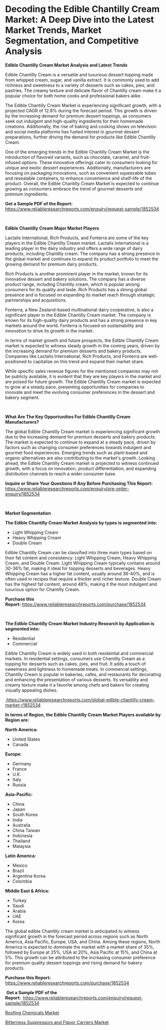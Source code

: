 <p><h1>Decoding the Edible Chantilly Cream Market: A Deep Dive into the Latest Market Trends, Market Segmentation, and Competitive Analysis</h1></p><p><strong>Edible Chantilly Cream Market Analysis and Latest Trends</strong></p>
<p><p>Edible Chantilly Cream is a versatile and luxurious dessert topping made from whipped cream, sugar, and vanilla extract. It is commonly used to add richness and sweetness to a variety of desserts such as cakes, pies, and pastries. The creamy texture and delicate flavor of Chantilly cream make it a popular choice for both home cooks and professional bakers alike.</p><p>The Edible Chantilly Cream Market is experiencing significant growth, with a projected CAGR of 12.8% during the forecast period. This growth is driven by the increasing demand for premium dessert toppings, as consumers seek out indulgent and high-quality ingredients for their homemade creations. Additionally, the rise of baking and cooking shows on television and social media platforms has fueled interest in gourmet dessert preparations, further driving the demand for products like Edible Chantilly Cream.</p><p>One of the emerging trends in the Edible Chantilly Cream Market is the introduction of flavored variants, such as chocolate, caramel, and fruit-infused options. These innovative offerings cater to consumers looking for unique and exotic dessert experiences. Additionally, manufacturers are focusing on packaging innovations, such as convenient squeezable tubes and resealable containers, to enhance convenience and shelf-life of the product. Overall, the Edible Chantilly Cream Market is expected to continue growing as consumers embrace the trend of gourmet desserts and premium ingredients.</p></p>
<p><strong>Get a Sample PDF of the Report:&nbsp;</strong> <a href="https://www.reliableresearchreports.com/enquiry/request-sample/1852534">https://www.reliableresearchreports.com/enquiry/request-sample/1852534</a></p>
<p>&nbsp;</p>
<p><strong>Edible Chantilly Cream Major Market Players</strong></p>
<p><p>Lactalis International, Rich Products, and Fonterra are some of the key players in the Edible Chantilly Cream market. Lactalis International is a leading player in the dairy industry and offers a wide range of dairy products, including Chantilly cream. The company has a strong presence in the global market and continues to expand its product portfolio to meet the growing demand for premium dairy products.</p><p>Rich Products is another prominent player in the market, known for its innovative dessert and bakery solutions. The company has a diverse product range, including Chantilly cream, which is popular among consumers for its quality and taste. Rich Products has a strong global presence and is focused on expanding its market reach through strategic partnerships and acquisitions.</p><p>Fonterra, a New Zealand-based multinational dairy cooperative, is also a significant player in the Edible Chantilly Cream market. The company is known for its high-quality dairy products and has a strong presence in key markets around the world. Fonterra is focused on sustainability and innovation to drive its growth in the market.</p><p>In terms of market growth and future prospects, the Edible Chantilly Cream market is expected to witness steady growth in the coming years, driven by the increasing demand for premium desserts and bakery products. Companies like Lactalis International, Rich Products, and Fonterra are well-positioned to capitalize on this trend and expand their market share.</p><p>While specific sales revenue figures for the mentioned companies may not be publicly available, it is evident that they are key players in the market and are poised for future growth. The Edible Chantilly Cream market is expected to grow at a steady pace, presenting opportunities for companies to innovate and meet the evolving consumer preferences in the dessert and bakery segment.</p></p>
<p>&nbsp;</p>
<p><strong>What Are The Key Opportunities For Edible Chantilly Cream Manufacturers?</strong></p>
<p><p>The global Edible Chantilly Cream market is experiencing significant growth due to the increasing demand for premium desserts and bakery products. The market is expected to continue to expand at a steady pace, driven by factors such as changing consumer preferences towards indulgent and gourmet food experiences. Emerging trends such as plant-based and organic alternatives are also contributing to the market's growth. Looking ahead, the Edible Chantilly Cream market is projected to witness continued growth, with a focus on innovation, product differentiation, and expanding distribution channels to reach a wider consumer base.</p></p>
<p><strong>Inquire or Share Your Questions If Any Before Purchasing This Report:</strong> <a href="https://www.reliableresearchreports.com/enquiry/pre-order-enquiry/1852534">https://www.reliableresearchreports.com/enquiry/pre-order-enquiry/1852534</a></p>
<p>&nbsp;</p>
<p><strong>Market Segmentation</strong></p>
<p><strong>The Edible Chantilly Cream Market Analysis by types is segmented into:</strong></p>
<p><ul><li>Light Whipping Cream</li><li>Heavy Whipping Cream</li><li>Double Cream</li></ul></p>
<p><p>Edible Chantilly Cream can be classified into three main types based on their fat content and consistency: Light Whipping Cream, Heavy Whipping Cream, and Double Cream. Light Whipping Cream typically contains around 30-36% fat, making it ideal for topping desserts and beverages. Heavy Whipping Cream has a higher fat content, usually around 36-40%, and is often used in recipes that require a thicker and richer texture. Double Cream has the highest fat content, around 48%, making it the most indulgent and luxurious option for Chantilly Cream.</p></p>
<p><strong>Purchase this Report:&nbsp;</strong><a href="https://www.reliableresearchreports.com/purchase/1852534">https://www.reliableresearchreports.com/purchase/1852534</a></p>
<p>&nbsp;</p>
<p><strong>The Edible Chantilly Cream Market Industry Research by Application is segmented into:</strong></p>
<p><ul><li>Residential</li><li>Commercial</li></ul></p>
<p><p>Edible Chantilly Cream is widely used in both residential and commercial markets. In residential settings, consumers use Chantilly Cream as a topping for desserts such as cakes, pies, and fruit. It adds a touch of sweetness and lightness to homemade treats. In commercial settings, Chantilly Cream is popular in bakeries, cafes, and restaurants for decorating and enhancing the presentation of various desserts. Its versatility and creamy texture make it a favorite among chefs and bakers for creating visually appealing dishes.</p></p>
<p><a href="https://www.reliableresearchreports.com/global-edible-chantilly-cream-market-r1852534">&nbsp;https://www.reliableresearchreports.com/global-edible-chantilly-cream-market-r1852534</a></p>
<p><strong>In terms of Region, the Edible Chantilly Cream Market Players available by Region are:</strong></p>
<p>
    <p> <strong> North America: </strong>
        <ul>
            <li>United States</li>
            <li>Canada</li>
        </ul>
        </p> 
    <p> <strong> Europe: </strong>
        <ul>
            <li>Germany</li>
            <li>France</li>
            <li>U.K.</li>
            <li>Italy</li>
            <li>Russia</li>
        </ul>
        </p> 
    <p> <strong> Asia-Pacific: </strong>
        <ul>
            <li>China</li>
            <li>Japan</li>
            <li>South Korea</li>
            <li>India</li>
            <li>Australia</li>
            <li>China Taiwan</li>
            <li>Indonesia</li>
            <li>Thailand</li>
            <li>Malaysia</li>
        </ul>
        </p> 
    <p> <strong> Latin America: </strong>
        <ul>
            <li>Mexico</li>
            <li>Brazil</li>
            <li>Argentina Korea</li>
            <li>Colombia</li>
        </ul>
        </p> 
    <p> <strong> Middle East & Africa: </strong>
        <ul>
            <li>Turkey</li>
            <li>Saudi</li>
            <li>Arabia</li>
            <li>UAE</li>
            <li>Korea</li>
        </ul>
    </p>
    </p>
<p><p>The global edible Chantilly cream market is anticipated to witness significant growth in the forecast period across regions such as North America, Asia Pacific, Europe, USA, and China. Among these regions, North America is expected to dominate the market with a market share of 35%, followed by Europe at 25%, USA at 20%, Asia Pacific at 15%, and China at 5%. This growth can be attributed to the increasing consumer preference for premium quality dessert toppings and rising demand for bakery products.</p></p>
<p><strong>Purchase this Report: </strong><a href="https://www.reliableresearchreports.com/purchase/1852534">https://www.reliableresearchreports.com/purchase/1852534</a></p>
<p>&nbsp;<strong>Get a Sample PDF of the Report:&nbsp;&nbsp;</strong><a href="https://www.reliableresearchreports.com/enquiry/request-sample/1852534">https://www.reliableresearchreports.com/enquiry/request-sample/1852534</a></p>
<p><strong></strong></p>
<p><p><a href="https://bubble-tree-ea4.notion.site/Roofing-Chemicals-Market-Provides-Detailed-Segmentation-of-this-Market-based-on-Type-Application-a-8e7ae8be6ca1447799fbb25c86dec28f">Roofing Chemicals Market</a></p><p><a href="https://github.com/lbird53714/Market-Research-Report-List-4/blob/main/bitterness-suppressors-and-flavor-carriers-market.md">Bitterness Suppressors and Flavor Carriers Market</a></p></p>